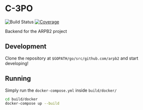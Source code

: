 # C-3PO

![Build Status](https://github.com/arpb2/C-3PO/workflows/CI/badge.svg) 
[![Coverage](https://codecov.io/gh/arpb2/C-3PO/branch/master/graph/badge.svg)](https://codecov.io/gh/arpb2/C-3PO)

Backend for the ARPB2 project

## Development

Clone the repository at `$GOPATH/go/src/github.com/arpb2` and start developing!

## Running

Simply run the `docker-compose.yml` inside `build/docker/`

```bash
cd build/docker
docker-compose up --build
```
